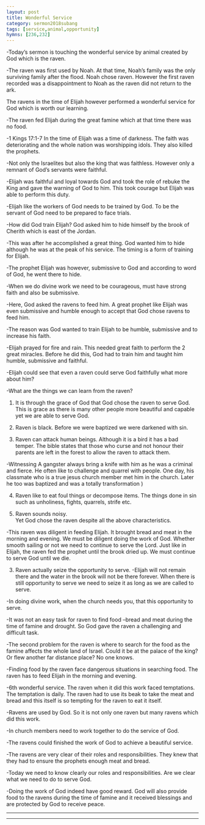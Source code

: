 ```yaml
---
layout: post
title: Wonderful Service
category: sermon2018subang
tags: [service,animal,opportunity]
hymns: [236,232]
---
```

-Today’s sermon is touching the wonderful service by animal created by God which is the raven. 

-The raven was first used by Noah. At that time, Noah’s family was the only surviving family after the flood. Noah chose raven. However the first raven recorded  was a disappointment to Noah as the raven did not return to the ark. 

The ravens in the time of Elijah however performed a wonderful service for God which is worth our learning. 

-The raven fed Elijah during the great famine which at that time  there was no food. 

-1 Kings 17:1-7 In the time of Elijah was a time of darkness. The faith was deteriorating and the whole nation was worshipping idols. They also killed the prophets. 

-Not only the Israelites but also the king that was faithless. However only a remnant of  God’s servants were faithful. 

-Elijah was faithful and loyal towards God and took the role of rebuke the King and gave the warning of God to him. This took courage but Elijah was able to perform this duty. 

-Elijah like the workers of God needs to be trained by God. To be the servant of God need to be prepared to face trials. 

-How did God train Elijah? God asked him to hide himself by the brook of Cherith which is east of the Jordan. 

-This was after he accomplished a great thing. God wanted him to hide although he was at the peak of his service.  The timing is a form of training for Elijah. 

-The prophet Elijah was however, submissive to God and according to word of God, he went there to hide. 

-When we do divine work we need to be courageous, must have strong faith and also be submissive.

-Here, God asked the ravens to feed him. A great prophet like Elijah was even submissive and humble enough to accept that God chose ravens to feed him.  

-The reason was God wanted to train Elijah to be humble, submissive and to increase his faith.  

-Elijah prayed for fire and rain. This needed great faith to perform the 2 great miracles. Before he did this, God had to train him and taught him humble, submissive and faithful. 

-Elijah could see that even a raven could serve God faithfully what more about him?

-What are the things we can learn from the raven?

1) It is through the grace of God that God chose the raven to  serve God. This is grace as there is many other people more beautiful and capable yet we are able to serve God. 

2) Raven is black. Before we were baptized we were darkened with sin.

3) Raven can attack human beings. Although it is a bird it has a bad temper. The bible states that those who curse and not honour their parents are left in the forest to allow the raven to attack them. 

-Witnessing
A gangster always bring a knife with him as he was a criminal and fierce. He often like to challenge and quarrel with people. One day, his classmate who is a true jesus church member met him in the church. Later he too was baptized and was a totally transformation )

4) Raven like to eat foul things or decompose items. The things done in sin such as unholiness, fights, quarrels, strife etc. 

5) Raven sounds noisy.   
Yet God chose the raven despite all the above characteristics. 

-This raven was diligent in feeding Elijah. It brought bread and meat in the morning and evening. We must be diligent doing the work of God. Whether smooth sailing or not we need to continue to serve the Lord. Just like in Elijah, the raven fed the prophet until the brook dried up. We must continue to serve God until we die. 

3) Raven actually seize the opportunity to serve. 
-Elijah will not remain there and the water in the brook will not be there forever. 
When there is still opportunity to serve we need to seize it as long as we are called to serve. 

-In doing divine work, when the church needs you, that this opportunity to serve. 

-It was not an easy task for raven to find food –bread and meat during the time of famine and drought.  So God gave the raven a challenging and difficult task. 

-The second problem for the raven is where to search for the food as the famine affects the whole land of Israel. Could it be at the palace of the king? Or flew another far distance place? No one knows. 

-Finding food by the raven face dangerous situations in searching food. The raven has to feed Elijah in the morning and evening.

-6th wonderful service. The raven when it did this work faced temptations. The temptation is daily. The raven had to use its beak to take the meat and bread and this itself is so tempting for the raven to eat it itself.

-Ravens are used by God. So it is not only one raven but many ravens  which did this work.  

-In church members need to work together to do the service of God. 

-The ravens could finished the work of God to achieve a beautiful service. 

-The ravens are very clear of their roles and responsibilities. They knew that they had to ensure the prophets enough meat and bread. 

-Today we need to know clearly our roles and responsibilities. Are we clear what we need to do to serve God. 

-Doing the work of God indeed have good reward. God will also provide food to the ravens during the time of famine and it received blessings and are protected by God to receive peace. 
 


----
****
